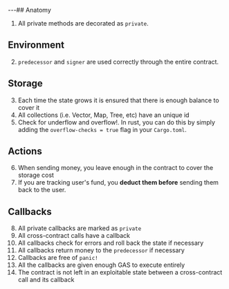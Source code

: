 ---## Anatomy
1. All private methods are decorated as `private`.

## Environment
2. `predecessor` and `signer` are used correctly through the entire contract.

## Storage
3. Each time the state grows it is ensured that there is enough balance to cover it
4. All collections (i.e. Vector, Map, Tree, etc) have an unique id
5. Check for underflow and overflow!. In rust, you can do this by simply adding the `overflow-checks = true` flag in your `Cargo.toml`.

## Actions
6. When sending money, you leave enough in the contract to cover the storage cost
7. If you are tracking user's fund, you **deduct them before** sending them back to the user. 

## Callbacks
8. All private callbacks are marked as `private`
9. All cross-contract calls have a callback
10. All callbacks check for errors and roll back the state if necessary
11. All callbacks return money to the `predecessor` if necessary
12. Callbacks are free of `panic!`
13. All the callbacks are given enough GAS to execute entirely
14. The contract is not left in an exploitable state between a cross-contract call and its callback
